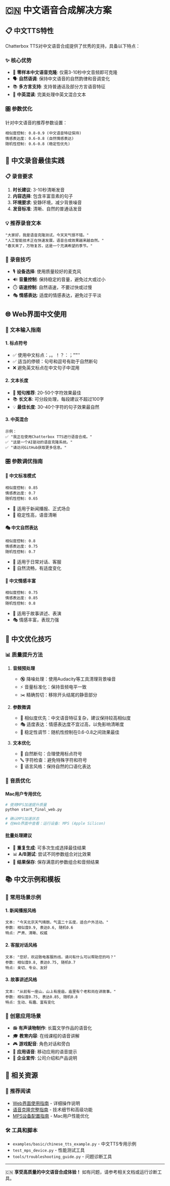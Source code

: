 # 🇨🇳 中文语音合成解决方案

## 📋 中文TTS特性

Chatterbox TTS对中文语音合成提供了优秀的支持，具备以下特点：

### ✨ **核心优势**
- 🎯 **零样本中文语音克隆**: 仅需3-10秒中文音频即可克隆
- 🗣️ **自然语调**: 保持中文语音的自然韵律和音调变化
- 📚 **多方言支持**: 支持普通话及部分方言语音特征
- 🔄 **中英混读**: 完美处理中英文混合文本

### 🎛️ **参数优化**
针对中文语音的推荐参数设置：
```
相似度控制: 0.8-0.9 (中文语音特征保持)
情感表达度: 0.6-0.8 (自然情感表达)
随机性控制: 0.6-0.8 (稳定性优先)
```

## 🎤 中文录音最佳实践

### 📋 **录音要求**
1. **时长建议**: 3-10秒清晰发音
2. **内容选择**: 包含丰富音素的句子
3. **环境要求**: 安静环境，减少背景噪音
4. **发音标准**: 清晰、自然的普通话发音

### 💡 **推荐录音文本**
```
"大家好，我是语音克隆测试，今天天气很不错。"
"人工智能技术正在快速发展，语音合成效果越来越自然。"
"春天来了，万物复苏，这是一个充满希望的季节。"
```

### 🎯 **录音技巧**
- 🎙️ **设备选择**: 使用质量较好的麦克风
- 🔊 **音量控制**: 保持稳定的音量，避免过大或过小
- ⏱️ **语速控制**: 自然语速，不要过快或过慢
- 🎭 **情感表达**: 适度的情感表达，避免过于平淡

## 🌐 Web界面中文使用

### 📝 **文本输入指南**

#### 1. **标点符号**
- ✅ 使用中文标点：，。！？：；""''
- ✅ 适当的停顿：句号和逗号有助于自然断句
- ❌ 避免英文标点在中文句子中混用

#### 2. **文本长度**
- 🎯 **短句推荐**: 20-50个字符效果最佳
- 📚 **长文本**: 可分段处理，每段建议不超过100字
- 💡 **最佳长度**: 30-40个字符的句子效果最自然

#### 3. **中英混合**
```
示例：
✅ "我正在使用Chatterbox TTS进行语音合成。"
✅ "这是一个AI驱动的语音克隆系统。"
✅ "请访问GitHub获取更多信息。"
```

### 🎛️ **参数调优指南**

#### 🎯 **中文标准模式**
```
相似度控制: 0.85
情感表达度: 0.7
随机性控制: 0.65
```
- 🎯 适用于新闻播报、正式场合
- 🔄 稳定性高，语音清晰

#### 🎭 **中文自然表达**
```
相似度控制: 0.8
情感表达度: 0.75
随机性控制: 0.7
```
- 💬 适用于日常对话、客服
- 🎵 自然流畅，有适度变化

#### 🎨 **中文情感丰富**
```
相似度控制: 0.75
情感表达度: 0.85
随机性控制: 0.8
```
- 🎪 适用于故事讲述、表演
- 🎭 情感丰富，表现力强

## 🔧 中文优化技巧

### 📊 **质量提升方法**

1. **音频预处理**
   - 🔇 降噪处理：使用Audacity等工具清理背景噪音
   - ⚡ 音量标准化：保持音频电平一致
   - ✂️ 精确剪切：移除开头结尾的静音部分

2. **参数微调**
   - 🎯 相似度优先：中文语音特征复杂，建议保持较高相似度
   - 🎭 适度表达：情感表达度不宜过高，以免影响清晰度
   - 🔄 稳定性调节：随机性控制在0.6-0.8之间效果最佳

3. **文本优化**
   - 📝 自然断句：合理使用标点符号
   - 🔤 字符检查：避免特殊字符和符号
   - 💬 语言风格：保持自然的口语化表达

### 🎵 **音质优化**

#### Mac用户专用优化
```bash
# 使用MPS加速提升质量
python start_final_web.py

# 确认MPS加速状态
# 在Web界面中查看：运行设备: MPS (Apple Silicon)
```

#### 批量处理建议
- 🔄 **重复生成**: 可多次生成选择最佳结果
- 📊 **A/B测试**: 尝试不同参数组合对比效果
- 💾 **结果保存**: 保存满意的参数组合和音频结果

## 📚 中文示例和模板

### 🎯 **常用场景示例**

#### 1. 新闻播报风格
```
文本: "今天北京天气晴朗，气温二十五度，适合户外活动。"
参数: 相似度0.9, 表达0.6, 随机0.6
特点: 严肃、清晰、权威
```

#### 2. 客服对话风格
```
文本: "您好，欢迎致电客服热线，请问有什么可以帮助您的吗？"
参数: 相似度0.8, 表达0.75, 随机0.7
特点: 亲切、专业、友好
```

#### 3. 故事讲述风格
```
文本: "从前有一座山，山上有座庙，庙里有个老和尚在讲故事。"
参数: 相似度0.75, 表达0.85, 随机0.8
特点: 生动、有趣、富有变化
```

### 🎪 **创意应用场景**

- 📻 **有声读物制作**: 长篇文学作品的语音化
- 🎓 **教育内容**: 在线课程的语音讲解
- 🎮 **游戏配音**: 角色对话和旁白
- 📱 **应用语音**: 移动应用的语音提示
- 🏢 **企业宣传**: 公司介绍和产品说明

## 🔗 相关资源

### 📖 **推荐阅读**
- [Web界面使用指南](./Web界面使用指南.md) - 详细操作说明
- [语音克隆完整指南](./语音克隆完整指南.md) - 技术细节和高级功能
- [MPS设备配置指南](./MPS设备配置指南.md) - Mac用户性能优化

### 🛠️ **工具和脚本**
- `examples/basic/chinese_tts_example.py` - 中文TTS专用示例
- `test_mps_device.py` - 性能测试工具
- `tools/troubleshooting_guide.py` - 问题诊断工具

---

🇨🇳 **享受高质量的中文语音合成体验！** 如有问题，请参考相关文档或运行诊断工具。 